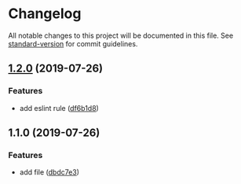 # Changelog

All notable changes to this project will be documented in this file. See [standard-version](https://github.com/conventional-changelog/standard-version) for commit guidelines.

## [1.2.0](https://github.com/duyanren/miniprogram-demo/compare/v1.1.0...v1.2.0) (2019-07-26)


### Features

* add eslint rule ([df6b1d8](https://github.com/duyanren/miniprogram-demo/commit/df6b1d8))



## 1.1.0 (2019-07-26)

### Features

- add file ([dbdc7e3](https://github.com/duyanren/miniprogram-demo/commit/dbdc7e3))
